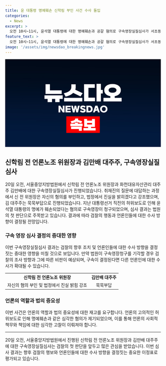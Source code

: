 ```yaml
---
title: 윤 대통령 명예훼손 신학림 부인 사건 수사 돌입
categories:
  - News
excerpt: >
  오전 10시~11시, 윤석열 대통령에 대한 명예훼손과 공갈 혐의로 구속영장실질심사가 서초동 서울중앙지법에서 진행됐다. 신학림 전 언론노조 위원장은 혐의를 부인하며 법정에서 진실을 밝히겠다고 강조했다. 화천대유자산관리 대주주 김만배씨도 뒷짐을 진 채 법정으로 향하는 모습이 포착됐다. 이들의 주된 혐의는 대선 직전 허위보도 대가로 1억6500만 원을 수수하고 이를 책값으로 위장했다는 것이며, 구속영장 발부 여부는 이르면 오늘 저녁에 결정될 것으로 보인다.
feature_text: >
  오전 10시~11시, 윤석열 대통령에 대한 명예훼손과 공갈 혐의로 구속영장실질심사가 서초동 서울중앙지법에서 진행됐다. 신학림 전 언론노조 위원장은 혐의를 부인하며 법정에서 진실을 밝히겠다고 강조했다. 화천대유자산관리 대주주 김만배씨도 뒷짐을 진 채 법정으로 향하는 모습이 포착됐다. 이들의 주된 혐의는 대선 직전 허위보도 대가로 1억6500만 원을 수수하고 이를 책값으로 위장했다는 것이며, 구속영장 발부 여부는 이르면 오늘 저녁에 결정될 것으로 보인다.
image: '/assets/img/newsdao_breakingnews.jpg'
---
```


<p><img src="/assets/img/newsdao_breakingnews.jpg" alt="koreaapp 속보" /></p>

<h2 data-ke-size="size26">신학림 전 언론노조 위원장과 김만배 대주주, 구속영장실질심사</h2>

<p data-ke-size="size16">20일 오전, 서울중앙지방법원에서 신학림 전 언론노조 위원장과 화천대유자산관리 대주주 김만배에 대한 구속영장실질심사가 진행되었습니다. 취재진의 질문에 대답하는 과정에서 신 전 위원장은 자신의 혐의를 부인하고, 법정에서 진실을 밝히겠다고 강조했으며, 김 대주주는 묵묵부답으로 진행되었습니다. 지난 대통령선거 직전의 허위보도로 인해 윤석열 대통령의 명예가 훼손되었다는 혐의로 구속영장이 청구되었으며, 심사 결과는 법원의 첫 판단으로 주목받고 있습니다. 결과에 따라 검찰의 행동과 언론인들에 대한 수사 방향이 결정될 전망입니다. </p>

<h3 data-ke-size="size20">구속 영장 심사 결정의 중대한 영향</h3>

<p data-ke-size="size16">이번 구속영장실질심사 결과는 검찰의 향후 조치 및 언론인들에 대한 수사 방향을 결정짓는 중대한 영향을 미칠 것으로 보입니다. 만약 법원이 구속영장청구를 기각할 경우 검찰의 조사 방향과 그에 따른 비판이 예상되며, 구속이 결정된다면 다른 언론인에 대한 수사가 확대될 수 있습니다.</p>

<table>
    <tr>
        <td style="text-align: center; height: 17px;"><b>신학림 전 언론노조 위원장</b></td>
        <td style="text-align: center; height: 17px;"><b>김만배 대주주</b></td>
    </tr>
    <tr>
        <td style="text-align: center; height: 17px;">자신의 혐의 부인 및 법정에서 진실 밝힘 강조</td>
        <td style="text-align: center; height: 17px;">묵묵부답</td>
    </tr>
</table>

<h3 data-ke-size="size20">언론의 역할과 법의 중요성</h3>

<p data-ke-size="size16">이번 사건은 언론의 역할과 법의 중요성에 대한 재고를 요구합니다. 언론의 고의적인 허위보도로 인해 명예훼손과 같은 심각한 혐의가 제기되었으며, 이를 통해 언론의 사회적 책무와 책임에 대한 심각한 고찰이 이뤄져야 합니다.</p>

<hr>

<p data-ke-size="size16">20일 오전, 서울중앙지방법원에서 진행된 신학림 전 언론노조 위원장과 김만배 대주주에 대한 구속영장실질심사는 검찰의 첫 판단을 앞두고 많은 관심을 받았습니다. 이번 심사 결과는 향후 검찰의 행보와 언론인들에 대한 수사 방향을 결정짓는 중요한 이정표로 평가되고 있습니다. </p>

